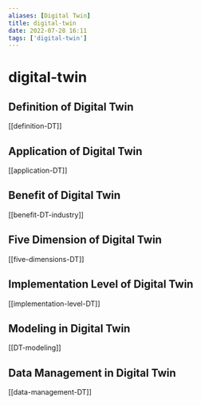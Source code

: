 ```yaml
---
aliases: [Digital Twin]
title: digital-twin
date: 2022-07-28 16:11
tags: ['digital-twin']
---
```


# digital-twin

## Definition of Digital Twin
[[definition-DT]]

## Application of Digital Twin

[[application-DT]]

## Benefit of Digital Twin

[[benefit-DT-industry]]

## Five Dimension of Digital Twin

[[five-dimensions-DT]]

## Implementation Level of Digital Twin

[[implementation-level-DT]]

## Modeling in Digital Twin

[[DT-modeling]]

## Data Management in Digital Twin

[[data-management-DT]]
